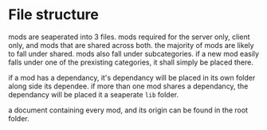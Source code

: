 # File structure

mods are seaperated into 3 files. mods required for the server only, client only, and mods that are shared across both. the majority of mods are likely to fall under shared.
mods also fall under subcategories. if a new mod easily falls under one of the prexisting categories, it shall simply be placed there.

if a mod has a dependancy, it's dependancy will be placed in its own folder along side its dependee. 
if more than one mod shares a dependancy, the dependancy will be placed it a seaperate `lib` folder.

a document containing every mod, and its origin can be found in the root folder.
